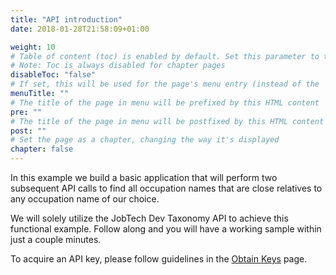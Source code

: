 ```yaml
---
title: "API introduction"
date: 2018-01-28T21:58:09+01:00

weight: 10
# Table of content (toc) is enabled by default. Set this parameter to true to disable it.
# Note: Toc is always disabled for chapter pages
disableToc: "false"
# If set, this will be used for the page's menu entry (instead of the `title` attribute)
menuTitle: ""
# The title of the page in menu will be prefixed by this HTML content
pre: ""
# The title of the page in menu will be postfixed by this HTML content
post: ""
# Set the page as a chapter, changing the way it's displayed
chapter: false
---
```


In this example we build a basic application that will perform two subsequent API calls to find all occupation names that are close relatives to any occupation name of our choice.

We will solely utilize the JobTech Dev Taxonomy API to achieve this functional example. Follow along and you will have a working sample within just a couple minutes.

To acquire an API key, please follow guidelines in the [Obtain Keys](obtain_keys) page.
